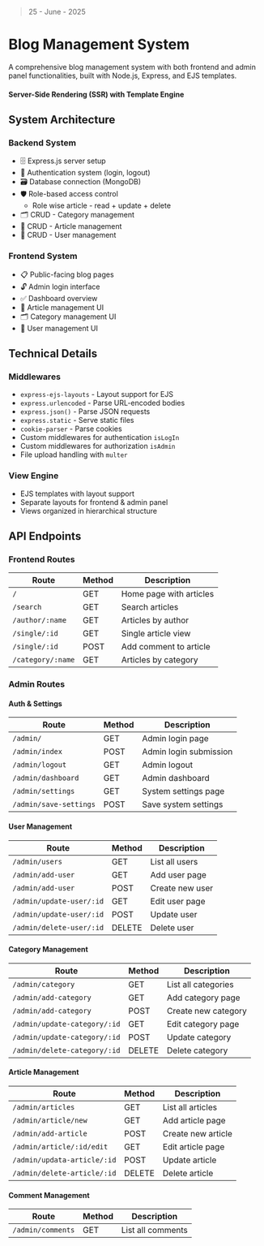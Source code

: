 > 25 - June - 2025

# Blog Management System

A comprehensive blog management system with both frontend and admin panel functionalities, built with Node.js, Express, and EJS templates.

#### Server-Side Rendering (SSR) with Template Engine

## System Architecture

### Backend System

- 🗄️ Express.js server setup
- 🔐 Authentication system (login, logout)
- 🗃️ Database connection (MongoDB)
- 🛡️ Role-based access control
  - Role wise article - read + update + delete
- 🗂️ CRUD - Category management
- 📝 CRUD - Article management
- 👥 CRUD - User management

### Frontend System

- 📋 Public-facing blog pages
- 🔓 Admin login interface
- ✅ Dashboard overview
- 📝 Article management UI
- 🗂️ Category management UI
- 👥 User management UI

## Technical Details

### Middlewares

- `express-ejs-layouts` - Layout support for EJS
- `express.urlencoded` - Parse URL-encoded bodies
- `express.json()` - Parse JSON requests
- `express.static` - Serve static files
- `cookie-parser` - Parse cookies
- Custom middlewares for authentication `isLogIn`
- Custom middlewares for authorization `isAdmin`
- File upload handling with `multer`

### View Engine

- EJS templates with layout support
- Separate layouts for frontend & admin panel
- Views organized in hierarchical structure

## API Endpoints

### Frontend Routes

| Route | Method | Description |
|-------|--------|-------------|
| `/` | GET | Home page with articles |
| `/search` | GET | Search articles |
| `/author/:name` | GET | Articles by author |
| `/single/:id` | GET | Single article view |
| `/single/:id` | POST | Add comment to article |
| `/category/:name` | GET | Articles by category |

### Admin Routes

#### Auth & Settings

| Route | Method | Description |
|-------|--------|-------------|
| `/admin/` | GET | Admin login page |
| `/admin/index` | POST | Admin login submission |
| `/admin/logout` | GET | Admin logout |
| `/admin/dashboard` | GET | Admin dashboard |
| `/admin/settings` | GET | System settings page |
| `/admin/save-settings` | POST | Save system settings |

#### User Management

| Route | Method | Description |
|-------|--------|-------------|
| `/admin/users` | GET | List all users |
| `/admin/add-user` | GET | Add user page |
| `/admin/add-user` | POST | Create new user |
| `/admin/update-user/:id` | GET | Edit user page |
| `/admin/update-user/:id` | POST | Update user |
| `/admin/delete-user/:id` | DELETE | Delete user |

#### Category Management

| Route | Method | Description |
|-------|--------|-------------|
| `/admin/category` | GET | List all categories |
| `/admin/add-category` | GET | Add category page |
| `/admin/add-category` | POST | Create new category |
| `/admin/update-category/:id` | GET | Edit category page |
| `/admin/update-category/:id` | POST | Update category |
| `/admin/delete-category/:id` | DELETE | Delete category |

#### Article Management

| Route | Method | Description |
|-------|--------|-------------|
| `/admin/articles` | GET | List all articles |
| `/admin/article/new` | GET | Add article page |
| `/admin/add-article` | POST | Create new article |
| `/admin/article/:id/edit` | GET | Edit article page |
| `/admin/updata-article/:id` | POST | Update article |
| `/admin/delete-article/:id` | DELETE | Delete article |

#### Comment Management

| Route | Method | Description |
|-------|--------|-------------|
| `/admin/comments` | GET | List all comments |
